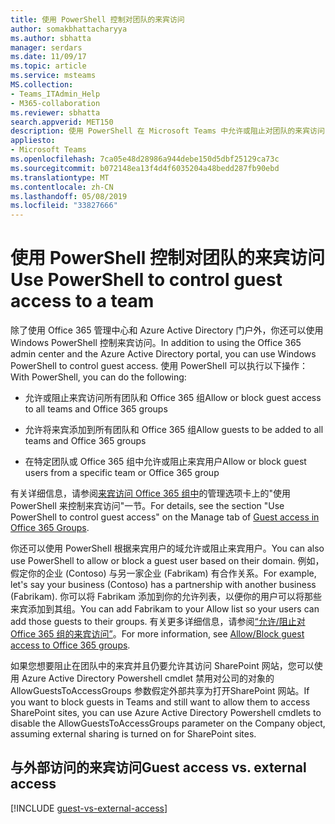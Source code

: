 ```yaml
---
title: 使用 PowerShell 控制对团队的来宾访问
author: somakbhattacharyya
ms.author: sbhatta
manager: serdars
ms.date: 11/09/17
ms.topic: article
ms.service: msteams
MS.collection:
- Teams_ITAdmin_Help
- M365-collaboration
ms.reviewer: sbhatta
search.appverid: MET150
description: 使用 PowerShell 在 Microsoft Teams 中允许或阻止对团队的来宾访问
appliesto:
- Microsoft Teams
ms.openlocfilehash: 7ca05e48d28986a944debe150d5dbf25129ca73c
ms.sourcegitcommit: b072148ea13f4d4f6035204a48bedd287fb90ebd
ms.translationtype: MT
ms.contentlocale: zh-CN
ms.lasthandoff: 05/08/2019
ms.locfileid: "33827666"
---
```

<a name="use-powershell-to-control-guest-access-to-a-team"></a><span data-ttu-id="04383-103">使用 PowerShell 控制对团队的来宾访问</span><span class="sxs-lookup"><span data-stu-id="04383-103">Use PowerShell to control guest access to a team</span></span>
================================================

<span data-ttu-id="04383-104">除了使用 Office 365 管理中心和 Azure Active Directory 门户外，你还可以使用 Windows PowerShell 控制来宾访问。</span><span class="sxs-lookup"><span data-stu-id="04383-104">In addition to using the Office 365 admin center and the Azure Active Directory portal, you can use Windows PowerShell to control guest access.</span></span> <span data-ttu-id="04383-105">使用 PowerShell 可以执行以下操作：</span><span class="sxs-lookup"><span data-stu-id="04383-105">With PowerShell, you can do the following:</span></span>
  
- <span data-ttu-id="04383-106">允许或阻止来宾访问所有团队和 Office 365 组</span><span class="sxs-lookup"><span data-stu-id="04383-106">Allow or block guest access to all teams and Office 365 groups</span></span>
    
- <span data-ttu-id="04383-107">允许将来宾添加到所有团队和 Office 365 组</span><span class="sxs-lookup"><span data-stu-id="04383-107">Allow guests to be added to all teams and Office 365 groups</span></span>
      
- <span data-ttu-id="04383-108">在特定团队或 Office 365 组中允许或阻止来宾用户</span><span class="sxs-lookup"><span data-stu-id="04383-108">Allow or block guest users from a specific team or Office 365 group</span></span>
    
<span data-ttu-id="04383-109">有关详细信息，请参阅[来宾访问 Office 365 组中](https://support.office.com/article/Use-PowerShell-to-control-guest-access-bfc7a840-868f-4fd6-a390-f347bf51aff6#bkmk_usepowershell)的管理选项卡上的"使用 PowerShell 来控制来宾访问"一节。</span><span class="sxs-lookup"><span data-stu-id="04383-109">For details, see the section "Use PowerShell to control guest access" on the Manage tab of [Guest access in Office 365 Groups](https://support.office.com/article/Use-PowerShell-to-control-guest-access-bfc7a840-868f-4fd6-a390-f347bf51aff6#bkmk_usepowershell).</span></span>
  
<span data-ttu-id="04383-110">你还可以使用 PowerShell 根据来宾用户的域允许或阻止来宾用户。</span><span class="sxs-lookup"><span data-stu-id="04383-110">You can also use PowerShell to allow or block a guest user based on their domain.</span></span> <span data-ttu-id="04383-111">例如，假定你的企业 (Contoso) 与另一家企业 (Fabrikam) 有合作关系。</span><span class="sxs-lookup"><span data-stu-id="04383-111">For example, let's say your business (Contoso) has a partnership with another business (Fabrikam).</span></span> <span data-ttu-id="04383-112">你可以将 Fabrikam 添加到你的允许列表，以便你的用户可以将那些来宾添加到其组。</span><span class="sxs-lookup"><span data-stu-id="04383-112">You can add Fabrikam to your Allow list so your users can add those guests to their groups.</span></span> <span data-ttu-id="04383-113">有关更多详细信息，请参阅[“允许/阻止对 Office 365 组的来宾访问”](https://go.microsoft.com/fwlink/?linkid=854001)。</span><span class="sxs-lookup"><span data-stu-id="04383-113">For more information, see [Allow/Block guest access to Office 365 groups](https://go.microsoft.com/fwlink/?linkid=854001).</span></span>
  
<span data-ttu-id="04383-114">如果您想要阻止在团队中的来宾并且仍要允许其访问 SharePoint 网站，您可以使用 Azure Active Directory Powershell cmdlet 禁用对公司的对象的 AllowGuestsToAccessGroups 参数假定外部共享为打开SharePoint 网站。</span><span class="sxs-lookup"><span data-stu-id="04383-114">If you want to block guests in Teams and still want to allow them to access SharePoint sites, you can use Azure Active Directory Powershell cmdlets to disable the AllowGuestsToAccessGroups parameter on the Company object, assuming external sharing is turned on for SharePoint sites.</span></span>   

## <a name="guest-access-vs-external-access"></a><span data-ttu-id="04383-115">与外部访问的来宾访问</span><span class="sxs-lookup"><span data-stu-id="04383-115">Guest access vs. external access</span></span>

[!INCLUDE [guest-vs-external-access](includes/guest-vs-external-access.md)]

